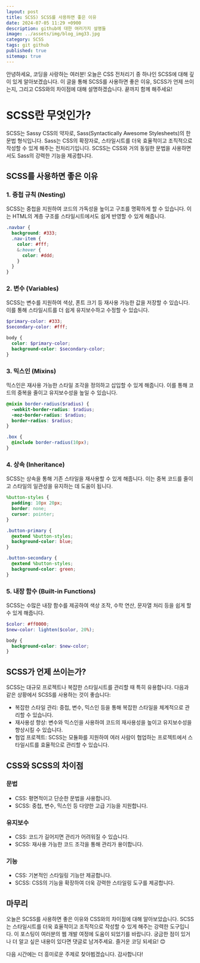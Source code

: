 ```yaml
---
layout: post
title: SCSS) SCSS를 사용하면 좋은 이유
date: 2024-07-05 11:29 +0900
description: github에 대한 여러가지 설명들
image: ../assets/img/blog_img33.jpg
category: SCSS
tags: git github
published: true
sitemap: true
---
```


안녕하세요, 코딩을 사랑하는 여러분! 오늘은 CSS 전처리기 중 하나인 SCSS에 대해 깊이 있게 알아보겠습니다. 이 글을 통해 SCSS를 사용하면 좋은 이유, SCSS가 언제 쓰이는지, 그리고 CSS와의 차이점에 대해 설명하겠습니다. 끝까지 함께 해주세요!   
     
# SCSS란 무엇인가?
SCSS는 Sassy CSS의 약자로, Sass(Syntactically Awesome Stylesheets)의 한 문법 형식입니다. Sass는 CSS의 확장자로, 스타일시트를 더욱 효율적이고 조직적으로 작성할 수 있게 해주는 전처리기입니다. SCSS는 CSS와 거의 동일한 문법을 사용하면서도 Sass의 강력한 기능을 제공합니다.

## SCSS를 사용하면 좋은 이유

### 1. 중첩 규칙 (Nesting)
SCSS는 중첩을 지원하여 코드의 가독성을 높이고 구조를 명확하게 할 수 있습니다. 이는 HTML의 계층 구조를 스타일시트에서도 쉽게 반영할 수 있게 해줍니다.

````scss
.navbar {
  background: #333;
  .nav-item {
    color: #fff;
    &:hover {
      color: #ddd;
    }
  }
}
````

### 2. 변수 (Variables)
SCSS는 변수를 지원하여 색상, 폰트 크기 등 재사용 가능한 값을 저장할 수 있습니다. 이를 통해 스타일시트를 더 쉽게 유지보수하고 수정할 수 있습니다.

````scss
$primary-color: #333;
$secondary-color: #fff;

body {
  color: $primary-color;
  background-color: $secondary-color;
}
````

### 3. 믹스인 (Mixins)
믹스인은 재사용 가능한 스타일 조각을 정의하고 삽입할 수 있게 해줍니다. 이를 통해 코드의 중복을 줄이고 유지보수성을 높일 수 있습니다.

````scss
@mixin border-radius($radius) {
  -webkit-border-radius: $radius;
  -moz-border-radius: $radius;
  border-radius: $radius;
}

.box {
  @include border-radius(10px);
}
````

### 4. 상속 (Inheritance)
SCSS는 상속을 통해 기존 스타일을 재사용할 수 있게 해줍니다. 이는 중복 코드를 줄이고 스타일의 일관성을 유지하는 데 도움이 됩니다.

````scss
%button-styles {
  padding: 10px 20px;
  border: none;
  cursor: pointer;
}

.button-primary {
  @extend %button-styles;
  background-color: blue;
}

.button-secondary {
  @extend %button-styles;
  background-color: green;
}
````

### 5. 내장 함수 (Built-in Functions)
SCSS는 수많은 내장 함수를 제공하여 색상 조작, 수학 연산, 문자열 처리 등을 쉽게 할 수 있게 해줍니다.

````scss
$color: #ff0000;
$new-color: lighten($color, 20%);

body {
  background-color: $new-color;
}
````

## SCSS가 언제 쓰이는가?
SCSS는 대규모 프로젝트나 복잡한 스타일시트를 관리할 때 특히 유용합니다. 다음과 같은 상황에서 SCSS를 사용하는 것이 좋습니다:

- 복잡한 스타일 관리: 중첩, 변수, 믹스인 등을 통해 복잡한 스타일을 체계적으로 관리할 수 있습니다.
- 재사용성 향상: 변수와 믹스인을 사용하여 코드의 재사용성을 높이고 유지보수성을 향상시킬 수 있습니다.
- 협업 프로젝트: SCSS는 모듈화를 지원하여 여러 사람이 협업하는 프로젝트에서 스타일시트를 효율적으로 관리할 수 있습니다.

## CSS와 SCSS의 차이점

### 문법

- CSS: 평면적이고 단순한 문법을 사용합니다.
- SCSS: 중첩, 변수, 믹스인 등 다양한 고급 기능을 지원합니다.

### 유지보수

- CSS: 코드가 길어지면 관리가 어려워질 수 있습니다.
- SCSS: 재사용 가능한 코드 조각을 통해 관리가 용이합니다.

### 기능

- CSS: 기본적인 스타일링 기능만 제공합니다.
- SCSS: CSS의 기능을 확장하여 더욱 강력한 스타일링 도구를 제공합니다.

## 마무리

오늘은 SCSS를 사용하면 좋은 이유와 CSS와의 차이점에 대해 알아보았습니다. SCSS는 스타일시트를 더욱 효율적이고 조직적으로 작성할 수 있게 해주는 강력한 도구입니다. 이 포스팅이 여러분의 웹 개발 여정에 도움이 되었기를 바랍니다. 궁금한 점이 있거나 더 알고 싶은 내용이 있다면 댓글로 남겨주세요. 즐거운 코딩 되세요! 😊    
    
다음 시간에는 더 흥미로운 주제로 찾아뵙겠습니다. 감사합니다!    